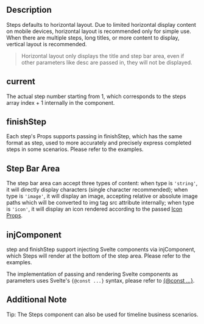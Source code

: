 ## Description

Steps defaults to horizontal layout. Due to limited horizontal display content on mobile devices, horizontal layout is recommended only for simple use. When there are multiple steps, long titles, or more content to display, vertical layout is recommended.

> Horizontal layout only displays the title and step bar area, even if other parameters like desc are passed in, they will not be displayed.

## current

The actual step number starting from 1, which corresponds to the steps array index + 1 internally in the component.

## finishStep

Each step's Props supports passing in finishStep, which has the same format as step, used to more accurately and precisely express completed steps in some scenarios. Please refer to the examples.

## Step Bar Area

The step bar area can accept three types of content: when type is `'string'`, it will directly display characters (single character recommended); when type is `'image'`, it will display an image, accepting relative or absolute image paths which will be converted to img tag src attribute internally; when type is `'icon'`, it will display an icon rendered according to the passed [Icon Props](https://stdf.design/#/components?nav=icon&tab=1).

## injComponent

step and finishStep support injecting Svelte components via injComponent, which Steps will render at the bottom of the step area. Please refer to the examples.

The implementation of passing and rendering Svelte components as parameters uses Svelte's `{@const ...}` syntax, please refer to [{@const ...}](https://svelte.dev/docs/svelte/@const).

## Additional Note

Tip: The Steps component can also be used for timeline business scenarios.
